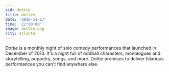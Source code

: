 ```yaml
---
sid: dottie
title: dottie
date: '2016-11-17'
time: '22:00:00'
image: dottie.png
city: atlanta
---
```

*Dottie* is a monthly night of solo comedy performances that launched in December of 2013. It's a night full of oddball characters, monologues and storytelling, puppetry, songs, and more. Dottie promises to deliver hilarious performances you can't find anywhere else.
